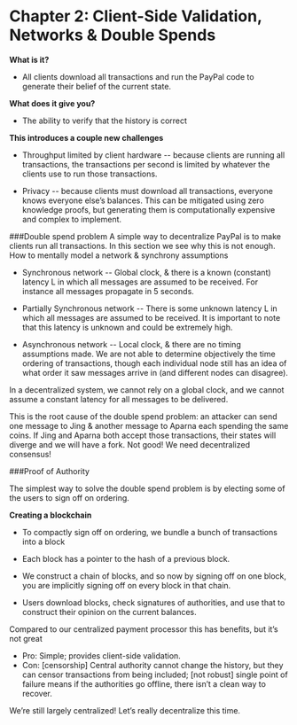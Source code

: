 # Chapter 2: Client-Side Validation, Networks & Double Spends

**What is it?**

* All clients download all transactions and run the PayPal code to generate their belief of the current state.

**What does it give you?**

* The ability to verify that the history is correct

**This introduces a couple new challenges**

* Throughput limited by client hardware -- because clients are running all transactions, the transactions per second is limited by whatever the clients use to run those transactions.

* Privacy -- because clients must download all transactions, everyone knows everyone else’s balances. This can be mitigated using zero knowledge proofs, but generating them is computationally expensive and complex to implement.

###Double spend problem
A simple way to decentralize PayPal is to make clients run all transactions. In this section we see why this is not enough.
How to mentally model a network & synchrony assumptions

* Synchronous network -- Global clock, & there is a known (constant) latency L in which all messages are assumed to be received. For instance all messages propagate in 5 seconds.

* Partially Synchronous network -- There is some unknown latency L in which all messages are assumed to be received. It is important to note that this latency is unknown and could be extremely high.

* Asynchronous network -- Local clock, & there are no timing assumptions made. We are not able to determine objectively the time ordering of transactions, though each individual node still has an idea of what order it saw messages arrive in (and different nodes can disagree).

In a decentralized system, we cannot rely on a global clock, and we cannot assume a constant latency for all messages to be delivered.

This is the root cause of the double spend problem: an attacker can send one message to Jing & another message to Aparna each spending the same coins. If Jing and Aparna both accept those transactions, their states will diverge and we will have a fork. Not good! We need decentralized consensus!

###Proof of Authority

The simplest way to solve the double spend problem is by electing some of the users to sign off on ordering.

**Creating a blockchain**

* To compactly sign off on ordering, we bundle a bunch of transactions into a block

* Each block has a pointer to the hash of a previous block.

* We construct a chain of blocks, and so now by signing off on one block, you are implicitly signing off on every block in that chain.

* Users download blocks, check signatures of authorities, and use that to construct their opinion on the current balances.

Compared to our centralized payment processor this has benefits, but it’s not great

* Pro: Simple; provides client-side validation.
* Con: [censorship] Central authority cannot change the history, but they can censor transactions from being included; [not robust] single point of failure means if the authorities go offline, there isn’t a clean way to recover.

We’re still largely centralized! Let’s really decentralize this time.
